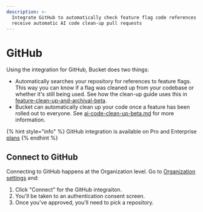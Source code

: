 ```yaml
---
description: >-
  Integrate GitHub to automatically check feature flag code references and
  receive automatic AI code clean-up pull requests
---
```


# GitHub

Using the integration for GitHub, Bucket does two things:

* Automatically searches your repository for references to feature flags. This way you can know if a flag was cleaned up from your codebase or whether it's still being used. See  how the clean-up guide uses this in [feature-clean-up-and-archival-beta](../product-handbook/feature-clean-up-and-archival-beta/ "mention").
* Bucket can automatically clean up your code once a feature has been rolled out to everyone. See [ai-code-clean-up-beta.md](../product-handbook/feature-clean-up-and-archival-beta/ai-code-clean-up-beta.md "mention") for more information.

{% hint style="info" %}
GitHub integration is available on Pro and Enterprise [plans](https://bucket.co/pricing)
{% endhint %}

## Connect to GitHub

Connecting to GitHub happens at the Organization level. Go to [Organization settings](https://app.bucket.co/envs/current/settings/org-integrations) and:

1. Click "Connect" for the GitHub integraiton.
2. You'll be taken to an authentication consent screen.
3. Once you've approved, you'll need to pick a repository.&#x20;



